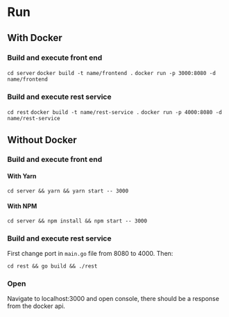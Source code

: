 # Run

## With Docker

### Build and execute front end

`cd server`
`docker build -t name/frontend .`
`docker run -p 3000:8080 -d name/frontend`

### Build and execute rest service

`cd rest`
`docker build -t name/rest-service .`
`docker run -p 4000:8080 -d name/rest-service`

## Without Docker

### Build and execute front end

#### With Yarn

`cd server && yarn && yarn start -- 3000`

#### With NPM

`cd server && npm install && npm start -- 3000`

### Build and execute rest service

First change port in `main.go` file from 8080 to 4000. Then:

`cd rest && go build && ./rest`

### Open

Navigate to localhost:3000 and open console, there should be a response from the docker api.